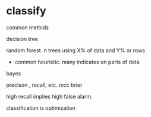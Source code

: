 # classify

common methids

decision tree

random forest. n trees using X% of data and Y% or rows
- common heuristic. many indicates on parts of data

bayes

precison , recall, etc. mcc brier

high recall implies high false alarm.

classification is optimization 
